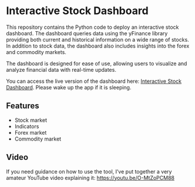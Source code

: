 # Interactive Stock Dashboard

This repository contains the Python code to deploy an interactive stock dashboard. The dashboard queries data using the yFinance library providing both current and historical information on a wide range of stocks. In addition to stock data, the dashboard also includes insights into the forex and commodity markets.

The dashboard is designed for ease of use, allowing users to visualize and analyze financial data with real-time updates.

You can access the live version of the dashboard here: [Interactive Stock Dashboard](https://yfinance-dash.streamlit.app/). Please wake up the app if it is sleeping.

## Features

- Stock market
- Indicators
- Forex market
- Commodity market

## Video

If you need guidance on how to use the tool, I’ve put together a very amateur YouTube video explaining it: https://youtu.be/O-MtZoPCM88
